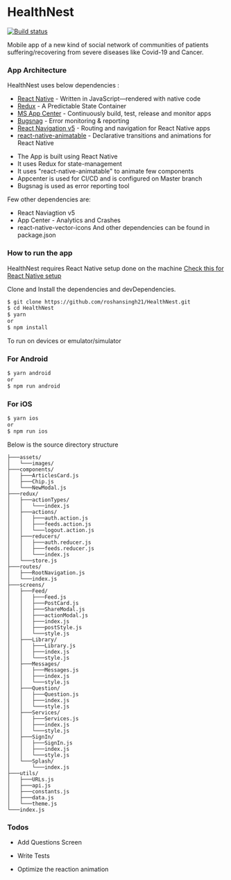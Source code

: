 # HealthNest

[![Build status](https://build.appcenter.ms/v0.1/apps/c63201ce-3d96-433d-963e-55cfd4fca947/branches/master/badge)](https://appcenter.ms)

Mobile app of a new kind of social network of communities of patients suffering/recovering from severe diseases like Covid-19 and Cancer.

### App Architecture

HealthNest uses below dependencies :

* [React Native] - Written in JavaScript—rendered with native code
* [Redux] - A Predictable State Container 
* [MS App Center] - Continuously build, test, release and monitor apps
* [Bugsnag] - Error monitoring & reporting 
* [React Navigation v5] - Routing and navigation for React Native apps
* [react-native-animatable] - Declarative transitions and animations for React Native



 - The App is built using React Native 
  - It uses Redux for state-management
  - It uses "react-native-animatable" to animate few components
  - Appcenter is used for CI/CD and is configured on Master branch
  - Bugsnag is used as error reporting tool
  
Few other dependencies are:
  - React Naviagtion v5
  - App Center - Analytics and Crashes
  - react-native-vector-icons
  And other dependencies can be found in package.json

### How to run the app

HealthNest requires React Native setup done on the machine [Check this for React Native setup](https://reactnative.dev/docs/environment-setup)

Clone and Install the dependencies and devDependencies.

```sh
$ git clone https://github.com/roshansingh21/HealthNest.git
$ cd HealthNest
$ yarn
or
$ npm install
```

To run on devices or emulator/simulator
### For Android
```sh
$ yarn android
or
$ npm run android
```
### For iOS
```sh
$ yarn ios
or
$ npm run ios
```
Below is the source directory structure
```
├───assets/
│   └───images/
├───components/
│   ├───ArticlesCard.js
│   ├───Chip.js
│   └───NewModal.js
├───redux/
│   ├───actionTypes/
│   │   └───index.js
│   ├───actions/
│   │   ├───auth.action.js
│   │   ├───feeds.action.js
│   │   └───logout.action.js
│   ├───reducers/
│   │   ├───auth.reducer.js
│   │   ├───feeds.reducer.js
│   │   └───index.js
│   └───store.js
├───routes/
│   ├───RootNavigation.js
│   └───index.js
├───screens/
│   ├───Feed/
│   │   ├───Feed.js
│   │   ├───PostCard.js
│   │   ├───ShareModal.js
│   │   ├───actionModal.js
│   │   ├───index.js
│   │   ├───postStyle.js
│   │   └───style.js
│   ├───Library/
│   │   ├───Library.js
│   │   ├───index.js
│   │   └───style.js
│   ├───Messages/
│   │   ├───Messages.js
│   │   ├───index.js
│   │   └───style.js
│   ├───Question/
│   │   ├───Question.js
│   │   ├───index.js
│   │   └───style.js
│   ├───Services/
│   │   ├───Services.js
│   │   ├───index.js
│   │   └───style.js
│   ├───SignIn/
│   │   ├───SignIn.js
│   │   ├───index.js
│   │   └───style.js
│   └───Splash/
│       └───index.js
├───utils/
│   ├───URLs.js
│   ├───api.js
│   ├───constants.js
│   ├───data.js
│   └───theme.js
└───index.js

```



### Todos
 - Add Questions Screen
 - Write Tests
 - Optimize the reaction animation




   [React Native]: <https://reactnative.dev/>
   [Redux]: <https://redux.js.org/>
   [MS App Center]: <https://appcenter.ms/>
   [Bugsnag]:<https://www.bugsnag.com/>
   [React Navigation v5]: <https://reactnavigation.org/>
   [react-native-animatable]: <https://github.com/oblador/react-native-animatable/>
   
   